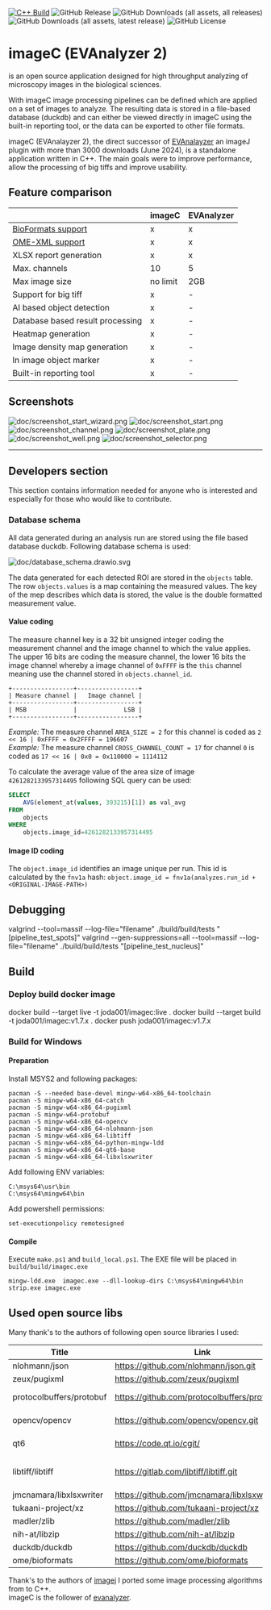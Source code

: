 [![C++ Build](https://github.com/joda01/imagec/actions/workflows/cmake-multi-platform.yml/badge.svg)](https://github.com/joda01/imagec/actions/workflows/cmake-multi-platform.yml)
![GitHub Release](https://img.shields.io/github/v/release/joda01/imagec)
![GitHub Downloads (all assets, all releases)](https://img.shields.io/github/downloads/joda01/imagec/total)
![GitHub Downloads (all assets, latest release)](https://img.shields.io/github/downloads/joda01/imagec/latest/total)
![GitHub License](https://img.shields.io/github/license/joda01/imagec)



# imageC (EVAnalyzer 2)

is an open source application designed for high throughput analyzing of microscopy images in the biological sciences.  

With imageC image processing pipelines can be defined which are applied on a set of images to analyze.
The resulting data is stored in a file-based database (duckdb) and can either be viewed directly in imageC using the built-in reporting tool, or the data can be exported to other file formats.  

imageC (EVAnalayzer 2), the direct successor of [EVAnalayzer](https://github.com/joda01/evanalyzer) an imageJ plugin with more than 3000 downloads (June 2024), is a standalone application written in C++.
The main goals were to improve performance, allow the processing of big tiffs and improve usability.

## Feature comparison

|                                                           |imageC   |EVAnalyzer |
|-----------------------------------------------------------|-------  |-------    |
|[BioFormats support](https://github.com/ome/bioformats)    |x        |x          |
|[OME-XML support](https://docs.openmicroscopy.org/)        |x        |x          |
|XLSX report generation                                     |x        |x          |
|Max. channels                                              |10       |5          |
|Max image size                                             |no limit |2GB        |
|Support for big tiff                                       |x        |-          |
|AI based object detection                                  |x        |-          |
|Database based result processing                           |x        |-          |
|Heatmap generation                                         |x        |-          |
|Image density map generation                               |x        |-          |
|In image object marker                                     |x        |-          |
|Built-in reporting tool                                    |x        |-          |

## Screenshots

![doc/screenshot_start_wizard.png](doc/screenshot_start_wizard.png)
![doc/screenshot_start.png](doc/screenshot_start.png)
![doc/screenshot_channel.png](doc/screenshot_channel.png)
![doc/screenshot_plate.png](doc/screenshot_plate.png)
![doc/screenshot_well.png](doc/screenshot_well.png)
![doc/screenshot_selector.png](doc/screenshot_selector.png)


-----

## Developers section

This section contains information needed for anyone who is interested and especially for those who would like to contribute.

### Database schema

All data generated during an analysis run are stored using the file based database duckdb.
Following database schema is used:

![doc/database_schema.drawio.svg](doc/database_schema.drawio.svg)

The data generated for each detected ROI are stored in the `objects` table.
The row `objects.values` is a map containing the measured values.
The key of the mep describes which data is stored, the value is the double formatted measurement value.  

#### Value coding

The measure channel key is a 32 bit unsigned integer coding the measurement channel and the image channel to which the value applies.
The upper 16 bits are coding the measure channel, the lower 16 bits the image channel whereby a image channel of `0xFFFF` is the `this` channel meaning use the channel stored in `objects.channel_id`.

```
+-----------------+-----------------+
| Measure channel |   Image channel |
+-----------------+-----------------+
| MSB             |             LSB |
+-----------------+-----------------+
```

*Example:* The measure channel `AREA_SIZE = 2` for this channel is coded as `2 << 16 | 0xFFFF = 0x2FFFF = 196607`  
*Example:* The measure channel `CROSS_CHANNEL_COUNT = 17` for channel `0` is coded as `17 << 16 | 0x0 = 0x110000 = 1114112`  

To calculate the average value of the area size of image `4261282133957314495` following SQL query can be used:
```SQL
SELECT 
    AVG(element_at(values, 393215)[1]) as val_avg  
FROM 
    objects 
WHERE 
    objects.image_id=4261282133957314495
```

#### Image ID coding

The `object.image_id` identifies an image unique per run.
This id is calculated by the `fnv1a` hash: `object.image_id = fnv1a(analyzes.run_id + <ORIGINAL-IMAGE-PATH>)`

## Debugging

 valgrind --tool=massif --log-file="filename" ./build/build/tests "[pipeline_test_spots]"
 valgrind --gen-suppressions=all --tool=massif --log-file="filename" ./build/build/tests "[pipeline_test_nucleus]"

## Build


### Deploy build docker image

docker build --target live -t joda001/imagec:live .
docker build --target build -t joda001/imagec:v1.7.x .
docker push  joda001/imagec:v1.7.x

### Build for Windows

#### Preparation

Install MSYS2 and following packages:

```
pacman -S --needed base-devel mingw-w64-x86_64-toolchain
pacman -S mingw-w64-x86_64-catch
pacman -S mingw-w64-x86_64-pugixml
pacman -S mingw-w64-protobuf
pacman -S mingw-w64-x86_64-opencv
pacman -S mingw-w64-x86_64-nlohmann-json
pacman -S mingw-w64-x86_64-libtiff
pacman -S mingw-w64-x86_64-python-mingw-ldd
pacman -S mingw-w64-x86_64-qt6-base
pacman -S mingw-w64-x86_64-libxlsxwriter
```

Add following ENV variables:

```
C:\msys64\usr\bin
C:\msys64\mingw64\bin
```

Add powershell permissions:

`set-executionpolicy remotesigned`

#### Compile

Execute `make.ps1` and `build_local.ps1`.
The EXE file will be placed in `build/build/imagec.exe`

`
mingw-ldd.exe  imagec.exe --dll-lookup-dirs C:\msys64\mingw64\bin
strip.exe imagec.exe
`


## Used open source libs

Many thank's to the authors of following open source libraries I used:


Title                   | Link                                          | License
------                  |-------                                        |--------
nlohmann/json           |https://github.com/nlohmann/json.git           | MIT
zeux/pugixml            |https://github.com/zeux/pugixml                | MIT
protocolbuffers/protobuf|https://github.com/protocolbuffers/protobuf    | Google Inc.
opencv/opencv           |https://github.com/opencv/opencv.git           | Apache-2.0
qt6                     |https://code.qt.io/cgit/                       | LGPL-3.0
libtiff/libtiff         |https://gitlab.com/libtiff/libtiff.git         | Silicon Graphics, Inc.
jmcnamara/libxlsxwriter |https://github.com/jmcnamara/libxlsxwriter.git | FreeBSD
tukaani-project/xz      |https://github.com/tukaani-project/xz          | GPL-3.0
madler/zlib             |https://github.com/madler/zlib                 | Own
nih-at/libzip           |https://github.com/nih-at/libzip               | Own
duckdb/duckdb           |https://github.com/duckdb/duckdb               | MIT
ome/bioformats          |https://github.com/ome/bioformats              | GPL-2.0


Thank's to the authors of [imagej](https://github.com/imagej/imagej2) I ported some image processing algorithms from to C++.  
imageC is the follower of [evanalyzer](https://github.com/joda01/evanalyzer).
